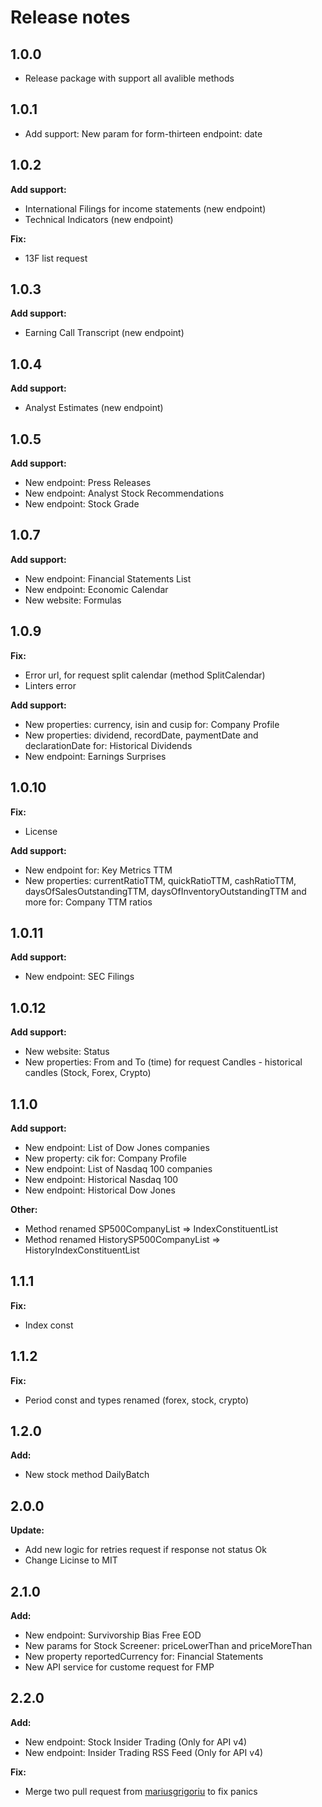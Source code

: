 # Release notes
## 1.0.0
* Release package with support all avalible methods

## 1.0.1
* Add support: New param for form-thirteen endpoint: date

## 1.0.2
**Add support:**
* International Filings for income statements (new endpoint)
* Technical Indicators (new endpoint)

**Fix:**
* 13F list request

## 1.0.3
**Add support:**
* Earning Call Transcript (new endpoint)

## 1.0.4
**Add support:**
* Analyst Estimates (new endpoint)

## 1.0.5
**Add support:**
* New endpoint: Press Releases
* New endpoint: Analyst Stock Recommendations
* New endpoint: Stock Grade

## 1.0.7
**Add support:**
* New endpoint: Financial Statements List
* New endpoint: Economic Calendar
* New website: Formulas

## 1.0.9
**Fix:**
* Error url, for request split calendar (method SplitCalendar)
* Linters error

**Add support:**
* New properties: currency, isin and cusip for: Company Profile
* New properties: dividend, recordDate, paymentDate and declarationDate for: Historical Dividends
* New endpoint: Earnings Surprises

## 1.0.10
**Fix:**
* License

**Add support:**
* New endpoint for: Key Metrics TTM
* New properties: currentRatioTTM, quickRatioTTM, cashRatioTTM, daysOfSalesOutstandingTTM, daysOfInventoryOutstandingTTM and more for: Company TTM ratios

## 1.0.11
**Add support:**
* New endpoint: SEC Filings

## 1.0.12
**Add support:**
* New website: Status
* New properties: From and To (time) for request Candles - historical candles (Stock, Forex, Crypto)

## 1.1.0
**Add support:**
* New endpoint: List of Dow Jones companies
* New property: cik for: Company Profile
* New endpoint: List of Nasdaq 100 companies
* New endpoint: Historical Nasdaq 100
* New endpoint: Historical Dow Jones

**Other:**
* Method renamed SP500CompanyList => IndexConstituentList
* Method renamed HistorySP500CompanyList => HistoryIndexConstituentList

## 1.1.1
**Fix:**
* Index const

## 1.1.2
**Fix:**
* Period const and types renamed (forex, stock, crypto)

## 1.2.0
**Add:**
* New stock method DailyBatch

## 2.0.0
**Update:**
* Add new logic for retries request if response not status Ok
* Change Licinse to MIT

## 2.1.0
**Add:**
* New endpoint: Survivorship Bias Free EOD
* New params for Stock Screener: priceLowerThan and priceMoreThan
* New property reportedCurrency for: Financial Statements
* New API service for custome request for FMP

## 2.2.0
**Add:**
* New endpoint: Stock Insider Trading (Only for API v4)
* New endpoint: Insider Trading RSS Feed (Only for API v4)

**Fix:**
* Merge two pull request from [mariusgrigoriu](https://github.com/mariusgrigoriu) to fix panics